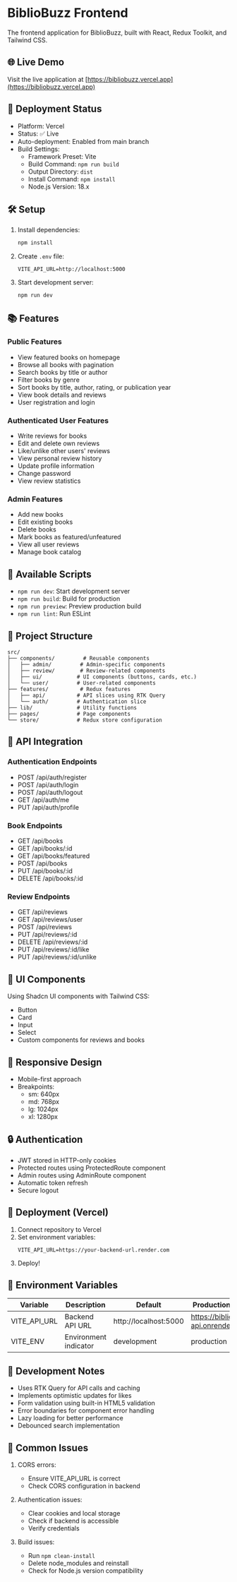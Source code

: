 # BiblioBuzz Frontend

The frontend application for BiblioBuzz, built with React, Redux Toolkit, and Tailwind CSS.

## 🌐 Live Demo

Visit the live application at [https://bibliobuzz.vercel.app](https://bibliobuzz.vercel.app)

## 🚀 Deployment Status

- Platform: Vercel
- Status: ✅ Live
- Auto-deployment: Enabled from main branch
- Build Settings:
  - Framework Preset: Vite
  - Build Command: `npm run build`
  - Output Directory: `dist`
  - Install Command: `npm install`
  - Node.js Version: 18.x

## 🛠 Setup

1. Install dependencies:
   ```bash
   npm install
   ```

2. Create `.env` file:
   ```env
   VITE_API_URL=http://localhost:5000
   ```

3. Start development server:
   ```bash
   npm run dev
   ```

## 📚 Features

### Public Features
- View featured books on homepage
- Browse all books with pagination
- Search books by title or author
- Filter books by genre
- Sort books by title, author, rating, or publication year
- View book details and reviews
- User registration and login

### Authenticated User Features
- Write reviews for books
- Edit and delete own reviews
- Like/unlike other users' reviews
- View personal review history
- Update profile information
- Change password
- View review statistics

### Admin Features
- Add new books
- Edit existing books
- Delete books
- Mark books as featured/unfeatured
- View all user reviews
- Manage book catalog

## 🚀 Available Scripts

- `npm run dev`: Start development server
- `npm run build`: Build for production
- `npm run preview`: Preview production build
- `npm run lint`: Run ESLint

## 📁 Project Structure

```
src/
├── components/         # Reusable components
│   ├── admin/         # Admin-specific components
│   ├── review/        # Review-related components
│   ├── ui/           # UI components (buttons, cards, etc.)
│   └── user/         # User-related components
├── features/          # Redux features
│   ├── api/          # API slices using RTK Query
│   └── auth/         # Authentication slice
├── lib/              # Utility functions
├── pages/            # Page components
└── store/            # Redux store configuration
```

## 🔌 API Integration

### Authentication Endpoints
- POST /api/auth/register
- POST /api/auth/login
- POST /api/auth/logout
- GET /api/auth/me
- PUT /api/auth/profile

### Book Endpoints
- GET /api/books
- GET /api/books/:id
- GET /api/books/featured
- POST /api/books
- PUT /api/books/:id
- DELETE /api/books/:id

### Review Endpoints
- GET /api/reviews
- GET /api/reviews/user
- POST /api/reviews
- PUT /api/reviews/:id
- DELETE /api/reviews/:id
- PUT /api/reviews/:id/like
- PUT /api/reviews/:id/unlike

## 🎨 UI Components

Using Shadcn UI components with Tailwind CSS:
- Button
- Card
- Input
- Select
- Custom components for reviews and books

## 📱 Responsive Design

- Mobile-first approach
- Breakpoints:
  - sm: 640px
  - md: 768px
  - lg: 1024px
  - xl: 1280px

## 🔒 Authentication

- JWT stored in HTTP-only cookies
- Protected routes using ProtectedRoute component
- Admin routes using AdminRoute component
- Automatic token refresh
- Secure logout

## 🚀 Deployment (Vercel)

1. Connect repository to Vercel
2. Set environment variables:
   ```
   VITE_API_URL=https://your-backend-url.render.com
   ```
3. Deploy!

## 🔧 Environment Variables

| Variable | Description | Default | Production Value |
|----------|-------------|---------|------------------|
| VITE_API_URL | Backend API URL | http://localhost:5000 | https://bibliobuzz-api.onrender.com |
| VITE_ENV | Environment indicator | development | production |

## 📝 Development Notes

- Uses RTK Query for API calls and caching
- Implements optimistic updates for likes
- Form validation using built-in HTML5 validation
- Error boundaries for component error handling
- Lazy loading for better performance
- Debounced search implementation

## 🐛 Common Issues

1. CORS errors:
   - Ensure VITE_API_URL is correct
   - Check CORS configuration in backend

2. Authentication issues:
   - Clear cookies and local storage
   - Check if backend is accessible
   - Verify credentials

3. Build issues:
   - Run `npm clean-install`
   - Delete node_modules and reinstall
   - Check for Node.js version compatibility
